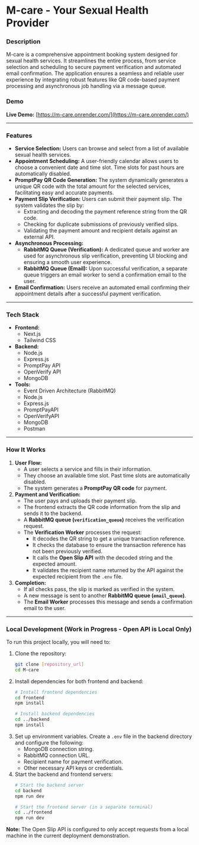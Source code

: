 # M-care - Your Sexual Health Provider

### Description

M-care is a comprehensive appointment booking system designed for sexual health services. It streamlines the entire process, from service selection and scheduling to secure payment verification and automated email confirmation. The application ensures a seamless and reliable user experience by integrating robust features like QR code-based payment processing and asynchronous job handling via a message queue.

### Demo

**Live Demo:** [https://m-care.onrender.com/](https://m-care.onrender.com/)

---

### Features

- **Service Selection:** Users can browse and select from a list of available sexual health services.
- **Appointment Scheduling:** A user-friendly calendar allows users to choose a convenient date and time slot. Time slots for past hours are automatically disabled.
- **PromptPay QR Code Generation:** The system dynamically generates a unique QR code with the total amount for the selected services, facilitating easy and accurate payments.
- **Payment Slip Verification:** Users can submit their payment slip. The system validates the slip by:
    - Extracting and decoding the payment reference string from the QR code.
    - Checking for duplicate submissions of previously verified slips.
    - Validating the payment amount and recipient details against an external API.
- **Asynchronous Processing:**
    - **RabbitMQ Queue (Verification):** A dedicated queue and worker are used for asynchronous slip verification, preventing UI blocking and ensuring a smooth user experience.
    - **RabbitMQ Queue (Email):** Upon successful verification, a separate queue triggers an email worker to send a confirmation email to the user.
- **Email Confirmation:** Users receive an automated email confirming their appointment details after a successful payment verification.

---

### Tech Stack

- **Frontend:**
    - Next.js
    - Tailwind CSS
- **Backend:**
    - Node.js
    - Express.js
    - PromptPay API
    - OpenVerify API
    - MongoDB
- **Tools:**
    - Event Driven Architecture (RabbitMQ)
    - Node.js
    - Express.js
    - PromptPayAPI
    - OpenVerifyAPI
    - MongoDB
    - Postman

---

### How It Works

1.  **User Flow:**
    - A user selects a service and fills in their information.
    - They choose an available time slot. Past time slots are automatically disabled.
    - The system generates a **PromptPay QR code** for payment.
2.  **Payment and Verification:**
    - The user pays and uploads their payment slip.
    - The frontend extracts the QR code information from the slip and sends it to the backend.
    - A **RabbitMQ queue (`verification_queue`)** receives the verification request.
    - The **Verification Worker** processes the request:
        - It decodes the QR string to get a unique transaction reference.
        - It checks the database to ensure the transaction reference has not been previously verified.
        - It calls the **Open Slip API** with the decoded string and the expected amount.
        - It validates the recipient name returned by the API against the expected recipient from the `.env` file.
3.  **Completion:**
    - If all checks pass, the slip is marked as verified in the system.
    - A new message is sent to another **RabbitMQ queue (`email_queue`)**.
    - The **Email Worker** processes this message and sends a confirmation email to the user.

---

### Local Development (Work in Progress - Open API is Local Only)

To run this project locally, you will need to:

1.  Clone the repository:
    ```bash
    git clone [repository_url]
    cd M-care
    ```
2.  Install dependencies for both frontend and backend:
    ```bash
    # Install frontend dependencies
    cd frontend
    npm install
    
    # Install backend dependencies
    cd ../backend
    npm install
    ```
3.  Set up environment variables. Create a `.env` file in the backend directory and configure the following:
    - MongoDB connection string.
    - RabbitMQ connection URL.
    - Recipient name for payment verification.
    - Other necessary API keys or credentials.
4.  Start the backend and frontend servers:
    ```bash
    # Start the backend server
    cd backend
    npm run dev
    
    # Start the frontend server (in a separate terminal)
    cd ../frontend
    npm run dev
    ```

**Note:** The Open Slip API is configured to only accept requests from a local machine in the current deployment demonstration.
